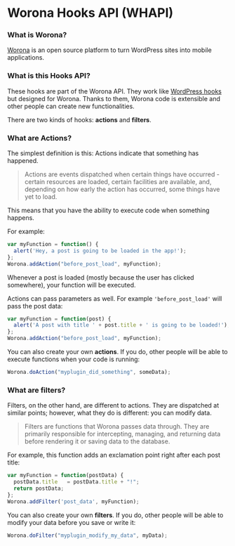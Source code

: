 # Worona Hooks API (WHAPI)

### What is Worona?

[Worona](https://www.worona.org/) is an open source platform to turn WordPress sites into mobile applications.

### What is this Hooks API?

These hooks are part of the Worona API. They work like [WordPress hooks](http://codex.wordpress.org/Plugin_API) but designed for Worona. Thanks to them, Worona code is extensible and other people can create new functionalities.

There are two kinds of hooks: **actions** and **filters**.

### What are Actions?

The simplest definition is this: Actions indicate that something has happened.

> Actions are events dispatched when certain things have occurred - certain resources are loaded, certain facilities are available, and, depending on how early the action has occurred, some things have yet to load.

This means that you have the ability to execute code when something happens.

For example:
```javascript
var myFunction = function() {
  alert('Hey, a post is going to be loaded in the app!');
};
Worona.addAction("before_post_load", myFunction);
```

Whenever a post is loaded (mostly because the user has clicked somewhere), your function will be executed.

Actions can pass parameters as well. For example `'before_post_load'` will pass the post data:
```javascript
var myFunction = function(post) {
  alert('A post with title ' + post.title + ' is going to be loaded!');
};
Worona.addAction("before_post_load", myFunction);
```

You can also create your own **actions**. If you do, other people will be able to execute functions when your code is running:

```javascript
Worona.doAction("myplugin_did_something", someData);
```

### What are filters?

Filters, on the other hand, are different to actions. They are dispatched at similar points; however, what they do is different: you can modify data.

> Filters are functions that Worona passes data through. They are primarily responsible for intercepting, managing, and returning data before rendering it or saving data to the database.

For example, this function adds an exclamation point right after each post title:

```javascript
var myFunction = function(postData) {
  postData.title   = postData.title + "!";
  return postData;
};
Worona.addFilter('post_data', myFunction);
```

You can also create your own **filters**. If you do, other people will be able to modify your data before you save or write it:

```javascript
Worona.doFilter("myplugin_modify_my_data", myData);
```

